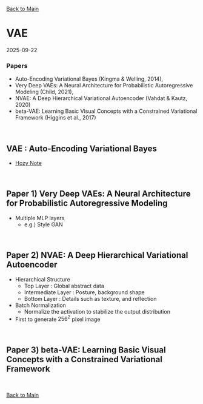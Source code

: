 [Back to Main](../main.md)

# VAE
2025-09-22

### Papers
- Auto-Encoding Variational Bayes (Kingma & Welling, 2014),
- Very Deep VAEs: A Neural Architecture for Probabilistic Autoregressive Modeling (Child, 2021),
- NVAE: A Deep Hierarchical Variational Autoencoder (Vahdat & Kautz, 2020)
- beta-VAE: Learning Basic Visual Concepts with a Constrained Variational Framework (Higgins et al., 2017)

<br>

## VAE : Auto-Encoding Variational Bayes
- [Hozy Note](../paper_presentation/250917_vae/paper_note.md)



<br>


## Paper 1) Very Deep VAEs: A Neural Architecture for Probabilistic Autoregressive Modeling
- Multiple MLP layers
  - e.g.) Style GAN


<br>


## Paper 2) NVAE: A Deep Hierarchical Variational Autoencoder
- Hierarchical Structure
  - Top Layer : Global abstract data
  - Intermediate Layer : Posture, background shape
  - Bottom Layer : Details such as texture, and reflection
- Batch Normalization
  - Normalize the activation to stabilize the output distribution
- First to generate $`256^2`$ pixel image


<br>


## Paper 3) beta-VAE: Learning Basic Visual Concepts with a Constrained Variational Framework











<br>

[Back to Main](../main.md)